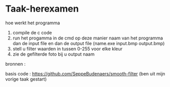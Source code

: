 # Taak-herexamen
hoe werkt het programma

1. compile de c code
2. run het progamma in de cmd op deze manier naam van het programma dan de input file en dan de output file (name.exe input.bmp output.bmp)
3. stell u filter waarden in tussen 0-255 voor elke kleur
4. zie de gefilterde foto  bij u output naam

bronnen :

basis code : https://github.com/SeppeBudenaers/smooth-filter (ben uit mijn vorige taak gestart)
